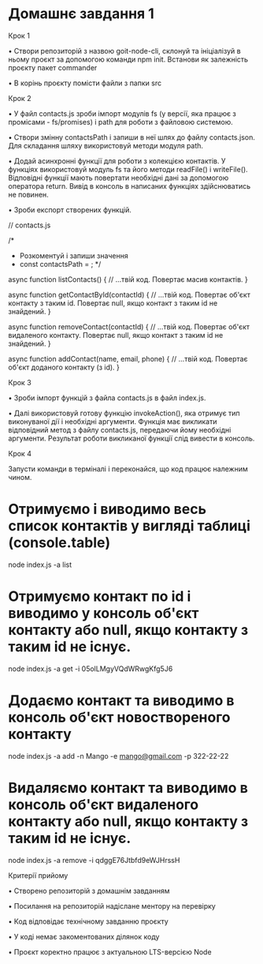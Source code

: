 # Домашнє завдання 1

Крок 1

• Створи репозиторій з назвою goit-node-cli, склонуй та ініціалізуй в ньому проєкт за допомогою команди npm init. Встанови як залежність проєкту пакет commander

• В корінь проєкту помісти файли з папки src



Крок 2



• У файл contacts.js зроби імпорт модулів fs (у версії, яка працює з промісами - fs/promises) і path для роботи з файловою системою.



• Створи змінну contactsPath і запиши в неї шлях до файлу contacts.json. Для складання шляху використовуй методи модуля path.



• Додай асинхронні функції для роботи з колекцією контактів. У функціях використовуй модуль fs та його методи readFile() і writeFile(). Відповідні функції мають повертати необхідні дані за допомогою оператора return. Вивід в консоль в написаних функціях здійснюватись не повинен.



• Зроби експорт створених функцій.



// contacts.js

/* 
 * Розкоментуй і запиши значення
 * const contactsPath = ;
 */

async function listContacts() {
  // ...твій код. Повертає масив контактів.
}

async function getContactById(contactId) {
  // ...твій код. Повертає об'єкт контакту з таким id. Повертає null, якщо контакт з таким id не знайдений.
}

async function removeContact(contactId) {
  // ...твій код. Повертає об'єкт видаленого контакту. Повертає null, якщо контакт з таким id не знайдений.
}

async function addContact(name, email, phone) {
  // ...твій код. Повертає об'єкт доданого контакту (з id).
}



Крок 3



• Зроби імпорт функцій з файла contacts.js в файл index.js.



• Далі використовуй готову функцію invokeAction(), яка отримує тип виконуваної дії і необхідні аргументи. Функція має викликати відповідний метод з файлу contacts.js, передаючи йому необхідні аргументи. Результат роботи викликаної функції слід вивести в консоль.



Крок 4



Запусти команди в терміналі і переконайся, що код працює належним чином.



# Отримуємо і виводимо весь список контактів у вигляді таблиці (console.table)
node index.js -a list

# Отримуємо контакт по id і виводимо у консоль об'єкт контакту або null, якщо контакту з таким id не існує.
node index.js -a get -i 05olLMgyVQdWRwgKfg5J6

# Додаємо контакт та виводимо в консоль об'єкт новоствореного контакту
node index.js -a add -n Mango -e mango@gmail.com -p 322-22-22

# Видаляємо контакт та виводимо в консоль об'єкт видаленого контакту або null, якщо контакту з таким id не існує.
node index.js -a remove -i qdggE76Jtbfd9eWJHrssH



Критерії прийому



• Створено репозиторій з домашнім завданням



• Посилання на репозиторій надіслане ментору на перевірку



• Код відповідає технічному завданню проєкту



• У коді немає закоментованих ділянок коду



• Проєкт коректно працює з актуальною LTS-версією Node